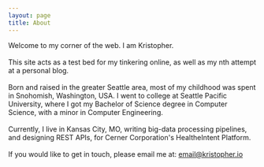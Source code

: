 ```yaml
---
layout: page
title: About
---
```



Welcome to my corner of the web. I am Kristopher.
<br /><br />
This site acts as a test bed for my tinkering online, as well as my nth attempt at a personal blog.
<br /><br />
Born and raised in the greater Seattle area, most of my childhood was spent in Snohomish, Washington, USA. I went to college at Seattle
Pacific University, where I got my Bachelor of Science degree in Computer Science, with a minor in Computer Engineering.
<br /><br />
Currently, I live in Kansas City, MO, writing big-data processing pipelines, and designing REST APIs, for Cerner Corporation's HealtheIntent Platform.
<br /><br />
If you would like to get in touch, please email me at: <a href="mailto:email@kristopher.io">email@kristopher.io</a>



